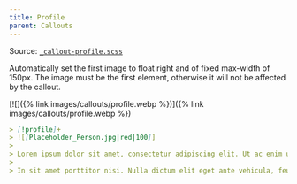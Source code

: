 ```yaml
---
title: Profile
parent: Callouts
---
```


Source: [`_callout-profile.scss`](https://github.com/ElsaTam/obsidian-fancy-a-story/blob/main/snippets/editor/callouts/_callout-profile.scss)

Automatically set the first image to float right and of fixed max-width of 150px. The image must be the first element, otherwise it will not be affected by the callout.

[![]({% link images/callouts/profile.webp %})]({% link images/callouts/profile.webp %})

```markdown
> [!profile]+
> ![[Placeholder_Person.jpg|red|100]]
> 
> Lorem ipsum dolor sit amet, consectetur adipiscing elit. Ut ac enim ut sapien imperdiet gravida. Nulla sed turpis et neque tincidunt convallis. Phasellus posuere nisi eros, non tincidunt erat tincidunt ut. Morbi blandit vehicula nisl, laoreet pellentesque enim pellentesque eu.
>
> In sit amet porttitor nisi. Nulla dictum elit eget ante vehicula, feugiat porta erat tempus. Ut efficitur tortor eget dictum placerat. Aenean eleifend ultrices nulla, ut vestibulum nisl tincidunt vel. Nulla sed sollicitudin nunc, id commodo erat.
```